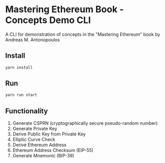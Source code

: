 # Mastering Ethereum Book - Concepts Demo CLI
A CLI for demonstration of concepts in the "Mastering Ethereum" book by Andreas M. Antonopoulos


## Install
```javascript
yarn install
```

## Run
```javascript
yarn run start
```

## Functionality
1. Generate CSPRN (cryptographically secure pseudo-random number)
1. Generate Private Key
1. Derive Public Key from Private Key
1. Elliptic Curve Check
1. Derive Ethereum Address
1. Ethereum Address Checksum (EIP-55)
1. Generate Mnemonic (BIP-39)
